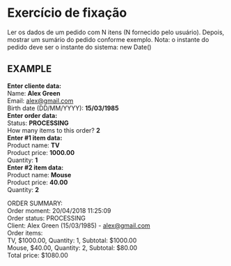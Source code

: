 # Exercício de fixação

Ler os dados de um pedido com N itens (N fornecido pelo usuário). Depois, mostrar um 
sumário do pedido conforme exemplo. Nota: o instante do pedido deve ser 
o instante do sistema: new Date()

## EXAMPLE

**Enter cliente data:**<br>
Name: **Alex Green**<br>
Email: alex@gmail.com<br>
Birth date (DD/MM/YYYY): **15/03/1985**<br>
**Enter order data:**<br>
Status: **PROCESSING**<br>
How many items to this order? **2**<br>
**Enter #1 item data:**<br>
Product name: **TV**<br>
Product price: **1000.00**<br>
Quantity: **1**<br>
**Enter #2 item data:**<br>
Product name: **Mouse**<br>
Product price: **40.00**<br>
Quantity: **2**<br>

ORDER SUMMARY:<br>
Order moment: 20/04/2018 11:25:09<br>
Order status: PROCESSING<br>
Client: Alex Green (15/03/1985) - alex@gmail.com<br>
Order items:<br>
TV, $1000.00, Quantity: 1, Subtotal: $1000.00<br>
Mouse, $40.00, Quantity: 2, Subtotal: $80.00<br>
Total price: $1080.00<br>
